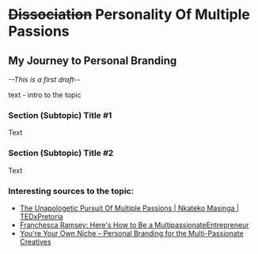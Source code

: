 # ~~Dissociation~~ Personality Of Multiple Passions
## My Journey to Personal Branding
_--This is a first draft--_

text - intro to the topic

### Section (Subtopic) Title #1

Text

### Section (Subtopic) Title #2

Text


### **Interesting sources to the topic:**

- [The Unapologetic Pursuit Of Multiple Passions | Nkateko Masinga | TEDxPretoria](https://www.youtube.com/watch?v=GixM6iGbg2U)
- [Franchesca Ramsey: Here's How to Be a MultipassionateEntrepreneur](https://youtu.be/wVGCWlvB_u8?si=bSRgCxXURV5xaVKL)
- [You're Your Own Niche – Personal Branding for the Multi-Passionate Creatives](https://youtu.be/3Yg4lp8xRH0?si=BGcWJaxHUoQWitzd)
